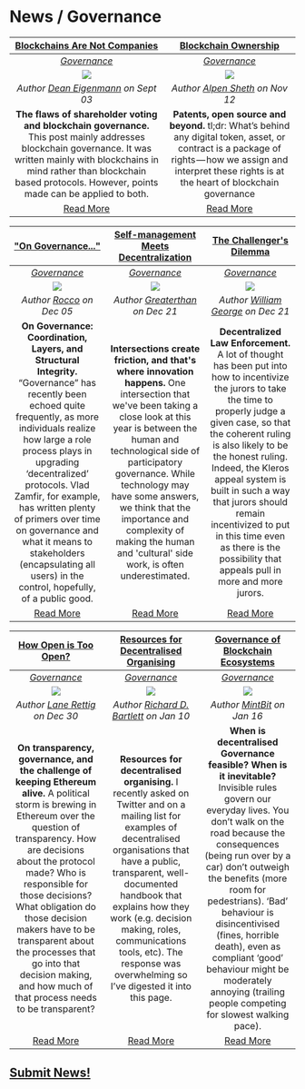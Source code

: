 # News / Governance

[**Blockchains Are Not Companies**](https://medium.com/@decanus/blockchains-are-not-companies-9f8ed7c13018) | [**Blockchain Ownership**](https://blog.goodaudience.com/blockchain-ownership-e46a5cc7d921) |
:-----------:|:-----------:|
[_Governance_](governance.md) | [_Governance_](governance.md) |
[<img src="https://cdn-images-1.medium.com/max/800/0*nmqIAtdltjtRL1n1">](https://medium.com/@decanus/blockchains-are-not-companies-9f8ed7c13018) | [<img src="https://cdn-images-1.medium.com/max/2560/1*-3s7kjNjAfbk_w5FY0llWA.png">](https://blog.goodaudience.com/blockchain-ownership-e46a5cc7d921) |
_Author [Dean Eigenmann](https://medium.com/@decanus) on Sept 03_ | _Author [Alpen Sheth](https://blog.goodaudience.com/@AlpenSheth) on Nov 12_ |
**The flaws of shareholder voting and blockchain governance.** This post mainly addresses blockchain governance. It was written mainly with blockchains in mind rather than blockchain based protocols. However, points made can be applied to both. | **Patents, open source and beyond.** tl;dr: What’s behind any digital token, asset, or contract is a package of rights — how we assign and interpret these rights is at the heart of blockchain governance |
[Read More](https://medium.com/@decanus/blockchains-are-not-companies-9f8ed7c13018) | [Read More](https://blog.goodaudience.com/blockchain-ownership-e46a5cc7d921) |


[**"On Governance..."**](https://medium.com/alpineintel/on-governance-coordination-layers-and-structural-integrity-81a722ba1bc0) | [**Self-management Meets Decentralization**](https://mailchi.mp/701822d74ce4/collaborative-finance-monthly-take-490753) | [**The Challenger's Dilemma**](https://blog.kleros.io/the-challengers-dilemma-decentralized-law-enforcement/) |
:-----------:|:-----------:|:-----------:|
[_Governance_](governance.md) | [_Governance_](governance.md) | [_Governance_](governance.md) |
[<img src="https://cdn-images-1.medium.com/max/800/0*WsswK6ODYgZc0a8B">](https://medium.com/alpineintel/on-governance-coordination-layers-and-structural-integrity-81a722ba1bc0) | [<img src="https://gallery.mailchimp.com/a89120945b425af5149740468/images/d47723cc-056c-4809-80b6-8dcde837120c.jpg">](https://mailchi.mp/701822d74ce4/collaborative-finance-monthly-take-490753) | [<img src="https://blog.kleros.io/content/images/2018/12/header-law-enforcement.jpg">](https://blog.kleros.io/the-challengers-dilemma-decentralized-law-enforcement/) |
_Author [Rocco](https://medium.com/alpineintel) on Dec 05_ | _Author [Greaterthan](https://www.greaterthan.works) on Dec 21_ | _Author [William George](https://blog.kleros.io/author/william/) on Dec 21_ |
**On Governance: Coordination, Layers, and Structural Integrity.** “Governance” has recently been echoed quite frequently, as more individuals realize how large a role process plays in upgrading ‘decentralized’ protocols. Vlad Zamfir, for example, has written plenty of primers over time on governance and what it means to stakeholders (encapsulating all users) in the control, hopefully, of a public good. | **Intersections create friction, and that's where innovation happens.** One intersection that we've been taking a close look at this year is between the human and technological side of participatory governance. While technology may have some answers, we think that the importance and complexity of making the human and 'cultural' side work, is often underestimated. | **Decentralized Law Enforcement.** A lot of thought has been put into how to incentivize the jurors to take the time to properly judge a given case, so that the coherent ruling is also likely to be the honest ruling. Indeed, the Kleros appeal system is built in such a way that jurors should remain incentivized to put in this time even as there is the possibility that appeals pull in more and more jurors. |
[Read More](https://medium.com/alpineintel/on-governance-coordination-layers-and-structural-integrity-81a722ba1bc0) | [Read More](https://mailchi.mp/701822d74ce4/collaborative-finance-monthly-take-490753) | [Read More](https://blog.kleros.io/the-challengers-dilemma-decentralized-law-enforcement/) |


[**How Open is Too Open?**](https://medium.com/@lrettig/how-open-is-too-open-bfc412cf0d24) | [**Resources for Decentralised Organising**](https://hackmd.io/s/Skh_dXNbE#) | [**Governance of Blockchain Ecosystems**](https://blog.goodaudience.com/governance-of-blockchain-ecosystems-1-2-54f1f55208fa) |
:-----------:|:-----------:|:-----------:|
[_Governance_](governance.md) | [_Governance_](governance.md) | [_Governance_](governance.md) |
[<img src="https://cdn-images-1.medium.com/max/800/1*RNRpqxKufsuuNLEBFRucnQ.jpeg">](https://medium.com/@lrettig/how-open-is-too-open-bfc412cf0d24) | [<img src="../images/monthly_no_image.png">]() | [<img src="https://cdn-images-1.medium.com/max/2560/1*SexDexx6tt3PFFKVjgn_qQ.png">](https://blog.goodaudience.com/governance-of-blockchain-ecosystems-1-2-54f1f55208fa) |
_Author [Lane Rettig](https://medium.com/@lrettig) on Dec 30_ | _Author [Richard D. Bartlett](http://richdecibels.com) on Jan 10_ | _Author [MintBit](https://blog.goodaudience.com/@mintbit) on Jan 16_ |
**On transparency, governance, and the challenge of keeping Ethereum alive.** A political storm is brewing in Ethereum over the question of transparency. How are decisions about the protocol made? Who is responsible for those decisions? What obligation do those decision makers have to be transparent about the processes that go into that decision making, and how much of that process needs to be transparent? | **Resources for decentralised organising.** I recently asked on Twitter and on a mailing list for examples of decentralised organisations that have a public, transparent, well-documented handbook that explains how they work (e.g. decision making, roles, communications tools, etc). The response was overwhelming so I’ve digested it into this page. | **When is decentralised Governance feasible? When is it inevitable?** Invisible rules govern our everyday lives. You don’t walk on the road because the consequences (being run over by a car) don’t outweigh the benefits (more room for pedestrians). ‘Bad’ behaviour is disincentivised (fines, horrible death), even as compliant ‘good’ behaviour might be moderately annoying (trailing people competing for slowest walking pace). |
[Read More](https://medium.com/@lrettig/how-open-is-too-open-bfc412cf0d24) | [Read More](https://hackmd.io/s/Skh_dXNbE#) | [Read More](https://blog.goodaudience.com/governance-of-blockchain-ecosystems-1-2-54f1f55208fa) |


## [Submit News!](../guides/guide_for_submitting_news.md)

